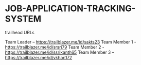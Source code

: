 # JOB-APPLICATION-TRACKING-SYSTEM


trailhead URLs

Team Leader         –   https://trailblazer.me/id/sakts23 
Team Member 1    -  https://trailblazer.me/id/srsri79 
Team Member 2    - https://trailblazer.me/id/ssrikanth65
Team Member 3    – https://trailblazer.me/id/vkhan172  
